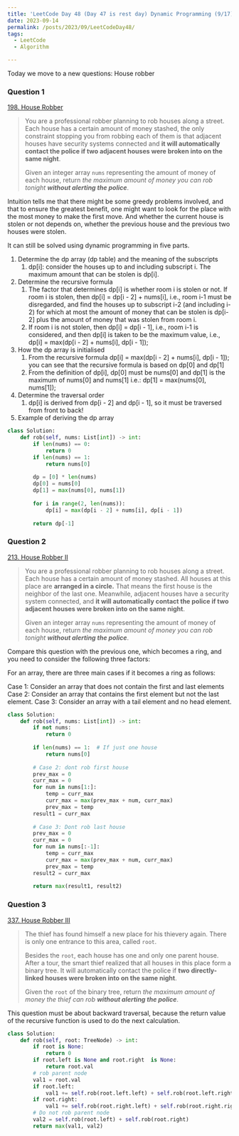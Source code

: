 ```yaml
---
title: 'LeetCode Day 48 (Day 47 is rest day) Dynamic Programming (9/17)'
date: 2023-09-14
permalink: /posts/2023/09/LeetCodeDay48/
tags:
  - LeetCode
  - Algorithm

---
```


Today we move to a new questions: House robber

### Question 1

[198. House Robber](https://leetcode.com/problems/house-robber/)

> You are a professional robber planning to rob houses along a street. Each house has a certain amount of money stashed, the only constraint stopping you from robbing each of them is that adjacent houses have security systems connected and **it will automatically contact the police if two adjacent houses were broken into on the same night**.
>
> Given an integer array `nums` representing the amount of money of each house, return *the maximum amount of money you can rob tonight **without alerting the police***.

Intuition tells me that there might be some greedy problems involved, and that to ensure the greatest benefit, one might want to look for the place with the most money to make the first move. And whether the current house is stolen or not depends on, whether the previous house and the previous two houses were stolen.

It can still be solved using dynamic programming in five parts.

1. Determine the dp array (dp table) and the meaning of the subscripts
   1. dp[i]: consider the houses up to and including subscript i. The maximum amount that can be stolen is dp[i].
2. Determine the recursive formula
   1. The factor that determines dp[i] is whether room i is stolen or not. If room i is stolen, then dp[i] = dp[i - 2] + nums[i], i.e., room i-1 must be disregarded, and find the houses up to subscript i-2 (and including i-2) for which at most the amount of money that can be stolen is dp[i-2] plus the amount of money that was stolen from room i.
   2. If room i is not stolen, then dp[i] = dp[i - 1], i.e., room i-1 is considered, and then dp[i] is taken to be the maximum value, i.e., dp[i] = max(dp[i - 2] + nums[i], dp[i - 1]);
3. How the dp array is initialised
   1. From the recursive formula dp[i] = max(dp[i - 2] + nums[i], dp[i - 1]); you can see that the recursive formula is based on dp[0] and dp[1]
   2. From the definition of dp[i], dp[0] must be nums[0] and dp[1] is the maximum of nums[0] and nums[1] i.e.: dp[1] = max(nums[0], nums[1]);
4. Determine the traversal order
   1. dp[i] is derived from dp[i - 2] and dp[i - 1], so it must be traversed from front to back!
5. Example of deriving the dp array

```python
class Solution:
    def rob(self, nums: List[int]) -> int:
        if len(nums) == 0:  
            return 0
        if len(nums) == 1:  
            return nums[0]
 
        dp = [0] * len(nums)
        dp[0] = nums[0]  
        dp[1] = max(nums[0], nums[1]) 
 
        for i in range(2, len(nums)):
            dp[i] = max(dp[i - 2] + nums[i], dp[i - 1])
 
        return dp[-1] 
```

### Question 2

[213. House Robber II](https://leetcode.com/problems/house-robber-ii/)

> You are a professional robber planning to rob houses along a street. Each house has a certain amount of money stashed. All houses at this place are **arranged in a circle.** That means the first house is the neighbor of the last one. Meanwhile, adjacent houses have a security system connected, and **it will automatically contact the police if two adjacent houses were broken into on the same night**.
>
> Given an integer array `nums` representing the amount of money of each house, return *the maximum amount of money you can rob tonight **without alerting the police***.

Compare this question with the previous one, which becomes a ring, and you need to consider the following three factors:

For an array, there are three main cases if it becomes a ring as follows:

Case 1: Consider an array that does not contain the first and last elements
Case 2: Consider an array that contains the first element but not the last element.
Case 3: Consider an array with a tail element and no head element.

```python
class Solution:
    def rob(self, nums: List[int]) -> int:
        if not nums: 
            return 0
 
        if len(nums) == 1:  # If just one house
            return nums[0]
 
        # Case 2: dont rob first house
        prev_max = 0  
        curr_max = 0  
        for num in nums[1:]:
            temp = curr_max  
            curr_max = max(prev_max + num, curr_max)  
            prev_max = temp  
        result1 = curr_max
 
        # Case 3: Dont rob last house
        prev_max = 0  
        curr_max = 0 
        for num in nums[:-1]:
            temp = curr_max  
            curr_max = max(prev_max + num, curr_max)  
            prev_max = temp  
        result2 = curr_max
 
        return max(result1, result2)
```



### Question 3

[337. House Robber III](https://leetcode.com/problems/house-robber-iii/)

> The thief has found himself a new place for his thievery again. There is only one entrance to this area, called `root`.
>
> Besides the `root`, each house has one and only one parent house. After a tour, the smart thief realized that all houses in this place form a binary tree. It will automatically contact the police if **two directly-linked houses were broken into on the same night**.
>
> Given the `root` of the binary tree, return *the maximum amount of money the thief can rob **without alerting the police***.

This question must be about backward traversal, because the return value of the recursive function is used to do the next calculation.

```python
class Solution:
    def rob(self, root: TreeNode) -> int:
        if root is None:
            return 0
        if root.left is None and root.right  is None:
            return root.val
        # rob parent node
        val1 = root.val
        if root.left:
            val1 += self.rob(root.left.left) + self.rob(root.left.right)
        if root.right:
            val1 += self.rob(root.right.left) + self.rob(root.right.right)
        # Do not rob parent node
        val2 = self.rob(root.left) + self.rob(root.right)
        return max(val1, val2)
```





